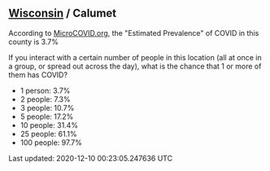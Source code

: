 
## [Wisconsin](/united-states/wisconsin) / Calumet

According to [MicroCOVID.org](http://microcovid.org),
the "Estimated Prevalence" of COVID in this county is 3.7%

If you interact with a certain number of people in this location
(all at once in a group, or spread out across the day), what is the chance that
1 or more of them has COVID?

- 1 person: 3.7%
- 2 people: 7.3%
- 3 people: 10.7%
- 5 people: 17.2%
- 10 people: 31.4%
- 25 people: 61.1%
- 100 people: 97.7%

Last updated: 2020-12-10 00:23:05.247636 UTC
